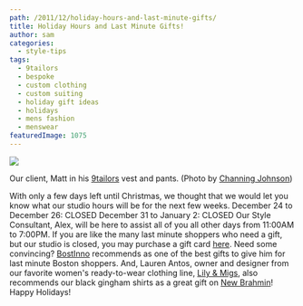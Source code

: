 ```yaml
---
path: /2011/12/holiday-hours-and-last-minute-gifts/
title: Holiday Hours and Last Minute Gifts!
author: sam
categories: 
  - style-tips
tags: 
  - 9tailors
  - bespoke
  - custom clothing
  - custom suiting
  - holiday gift ideas
  - holidays
  - mens fashion
  - menswear
featuredImage: 1075
---
```

[![](http://2.bp.blogspot.com/-ZxQea60-3dM/TvCrdwxjpdI/AAAAAAAAKg4/Jqg4AayJPqA/s640/9TailorsFallShoot-421.jpg)](http://2.bp.blogspot.com/-ZxQea60-3dM/TvCrdwxjpdI/AAAAAAAAKg4/Jqg4AayJPqA/s1600/9TailorsFallShoot-421.jpg)

Our client, Matt in his [9tailors](http://9tailors.com/) vest and pants. (Photo by [Channing Johnson](http://www.channingjohnsonphoto.com/))

With only a few days left until Christmas, we thought that we would let you know what our studio hours will be for the next few weeks. December 24 to December 26: CLOSED December 31 to January 2: CLOSED Our Style Consultant, Alex, will be here to assist all of you all other days from 11:00AM to 7:00PM. If you are like the many last minute shoppers who need a gift, but our studio is closed, you may purchase a gift card [here](http://www.9tailors.com/gifts). Need some convincing? [BostInno](http://bostinno.com/2011/12/19/hey-procrastinators-weve-got-you-covered-last-minute-boston-gift-guide-for-him-her-the-kids/) recommends as one of the best gifts to give him for last minute Boston shoppers. And, Lauren Antos, owner and designer from our favorite women's ready-to-wear clothing line, [Lily & Migs](http://www.lilyandmigs.com/home/Lily_%26_Migs___The_Official_Site_and_Online_Store.html), also recommends our black gingham shirts as a great gift on [New Brahmin](http://www.newbrahmin.com/blog/2011/12/19/holiday-madness-jenn-barron-lauren-antos-of-lilymigs.html)! Happy Holidays!